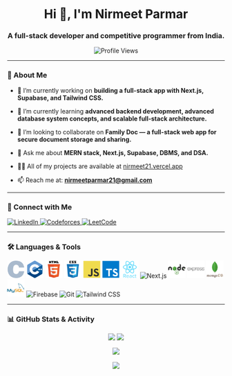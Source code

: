 <h1 align="center">Hi 👋, I'm Nirmeet Parmar</h1>
<h3 align="center">A full-stack developer and competitive programmer from India.</h3>

<p align="center">
  <img src="https://komarev.com/ghpvc/?username=Nirmeet47&label=Profile%20views&color=0e75b6&style=flat" alt="Profile Views" />
</p>

---

### 🚀 About Me

- 🔭 I’m currently working on **building a full-stack app with Next.js, Supabase, and Tailwind CSS.**

- 🌱 I’m currently learning **advanced backend development, advanced database system concepts, and scalable full-stack architecture.**

- 👯 I’m looking to collaborate on **Family Doc — a full-stack web app for secure document storage and sharing.**

- 💬 Ask me about **MERN stack, Next.js, Supabase, DBMS, and DSA.**

- 👨‍💻 All of my projects are available at [nirmeet21.vercel.app](https://nirmeet21.vercel.app)

- 📫 Reach me at: **nirmeetparmar21@gmail.com**

---

### 🔗 Connect with Me

<p align="left">
  <a href="https://linkedin.com/in/nirmeet-parmar" target="_blank">
    <img src="https://raw.githubusercontent.com/rahuldkjain/github-profile-readme-generator/master/src/images/icons/Social/linked-in-alt.svg" alt="LinkedIn" height="30" width="40" />
  </a>
  <a href="https://codeforces.com/profile/nirmeet_parmar" target="_blank">
    <img src="https://raw.githubusercontent.com/rahuldkjain/github-profile-readme-generator/master/src/images/icons/Social/codeforces.svg" alt="Codeforces" height="30" width="40" />
  </a>
  <a href="https://www.leetcode.com/nirmeet_parmar" target="_blank">
    <img src="https://raw.githubusercontent.com/rahuldkjain/github-profile-readme-generator/master/src/images/icons/Social/leet-code.svg" alt="LeetCode" height="30" width="40" />
  </a>
</p>

---

### 🛠️ Languages & Tools

<p align="left">
  <img src="https://raw.githubusercontent.com/devicons/devicon/master/icons/c/c-original.svg" alt="C" width="40" height="40"/>
  <img src="https://raw.githubusercontent.com/devicons/devicon/master/icons/cplusplus/cplusplus-original.svg" alt="C++" width="40" height="40"/>
  <img src="https://raw.githubusercontent.com/devicons/devicon/master/icons/html5/html5-original-wordmark.svg" alt="HTML" width="40" height="40"/>
  <img src="https://raw.githubusercontent.com/devicons/devicon/master/icons/css3/css3-original-wordmark.svg" alt="CSS" width="40" height="40"/>
  <img src="https://raw.githubusercontent.com/devicons/devicon/master/icons/javascript/javascript-original.svg" alt="JavaScript" width="40" height="40"/>
  <img src="https://raw.githubusercontent.com/devicons/devicon/master/icons/typescript/typescript-original.svg" alt="TypeScript" width="40" height="40"/>
  <img src="https://raw.githubusercontent.com/devicons/devicon/master/icons/react/react-original-wordmark.svg" alt="React" width="40" height="40"/>
  <img src="https://cdn.worldvectorlogo.com/logos/nextjs-2.svg" alt="Next.js" width="40" height="40"/>
  <img src="https://raw.githubusercontent.com/devicons/devicon/master/icons/nodejs/nodejs-original-wordmark.svg" alt="Node.js" width="40" height="40"/>
  <img src="https://raw.githubusercontent.com/devicons/devicon/master/icons/express/express-original-wordmark.svg" alt="Express" width="40" height="40"/>
  <img src="https://raw.githubusercontent.com/devicons/devicon/master/icons/mongodb/mongodb-original-wordmark.svg" alt="MongoDB" width="40" height="40"/>
  <img src="https://raw.githubusercontent.com/devicons/devicon/master/icons/mysql/mysql-original-wordmark.svg" alt="MySQL" width="40" height="40"/>
  <img src="https://www.vectorlogo.zone/logos/firebase/firebase-icon.svg" alt="Firebase" width="40" height="40"/>
  <img src="https://www.vectorlogo.zone/logos/git-scm/git-scm-icon.svg" alt="Git" width="40" height="40"/>
  <img src="https://www.vectorlogo.zone/logos/tailwindcss/tailwindcss-icon.svg" alt="Tailwind CSS" width="40" height="40"/>
</p>

---

### 📊 GitHub Stats & Activity

<p align="center">
  <img src="https://github-readme-stats.vercel.app/api?username=Nirmeet47&show_icons=true&theme=github_dark&hide_border=true" width="48%" />
  <img src="https://github-readme-streak-stats.herokuapp.com/?user=Nirmeet47&theme=github-dark&hide_border=true" width="48%" />
</p>

<p align="center">
  <img src="https://github-readme-stats.vercel.app/api/top-langs/?username=Nirmeet47&layout=compact&theme=github_dark&hide_border=true&langs_count=8" width="48%" />
</p>

<p align="center">
  <img src="https://github-profile-summary-cards.vercel.app/api/cards/profile-details?username=Nirmeet47&theme=github_dark" width="100%" />
</p>
